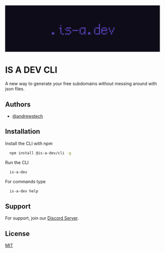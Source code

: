 
![Logo](https://raw.githubusercontent.com/is-a-dev/register/main/media/banner.png)


# IS A DEV CLI

A new way to generate your free subdomains without messing around with json files.



## Authors

- [@andrewstech](https://www.github.com/andrewstech)


## Installation

Install the CLI with npm

```bash
  npm install @is-a-dev/cli -g
```

Run the CLI 

```bash
  is-a-dev
```

For commands type
```bash
  is-a-dev help
```
## Support

For support, join our [Discord Server](https://discord.gg/PZCGHz4RhQ).


## License

[MIT](https://choosealicense.com/licenses/mit/)

